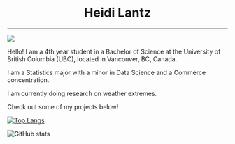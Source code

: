 # <div align="center"> Heidi Lantz </div>
---

![](https://komarev.com/ghpvc/?username=hlan22&color=green)

Hello! I am a 4th year student in a Bachelor of Science at the University of British Columbia (UBC), located in Vancouver, BC, Canada. 

I am a Statistics major with a minor in Data Science and a Commerce concentration. 

I am currently doing research on weather extremes.

Check out some of my projects below!

[![Top Langs](https://github-readme-stats.vercel.app/api/top-langs/?username=c-lan22)](https://github.com/anuraghazra/github-readme-stats)

![GitHub stats](https://github-readme-stats.vercel.app/api?username=hlan22&show_icons=true&count_private=true)  


<!--
[![Top Langs](https://github-readme-stats.vercel.app/api/top-langs/?username=hlan22)](https://github.com/anuraghazra/github-readme-stats)
![GitHub stats](https://github-readme-stats.vercel.app/api?username=hlan22&show_icons=true&count_private=true)  

**hlan22/hlan22** is a ✨ _special_ ✨ repository because its `README.md` (this file) appears on your GitHub profile.

Here are some ideas to get you started:

- 🔭 I’m currently working on ...
- 🌱 I’m currently learning ...
- 👯 I’m looking to collaborate on ...
- 🤔 I’m looking for help with ...
- 💬 Ask me about ...
- 📫 How to reach me: ...
- 😄 Pronouns: ...
- ⚡ Fun fact: ...
-->

